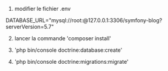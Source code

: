1. modifier le fichier .env

DATABASE_URL="mysql://root:@127.0.0.1:3306/symfony-blog?serverVersion=5.7"

2. lancer la commande 'composer install'

3. 'php bin/console doctrine:database:create'

4. 'php bin/console doctrine:migrations:migrate'